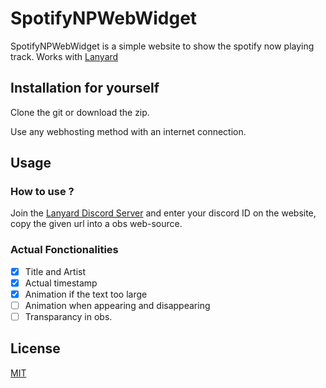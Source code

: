 # SpotifyNPWebWidget

  

SpotifyNPWebWidget is a simple website to show the spotify now playing track. Works with [Lanyard](https://github.com/Phineas/lanyard)

  

## Installation for yourself

Clone the git or download the zip.

Use any webhosting method with an internet connection.

  

## Usage

### How to use ?

Join the [Lanyard Discord Server](https://discord.gg/lanyard) and enter your discord ID on the website, copy the given url into a obs web-source.

### Actual Fonctionalities

 - [x]  Title and Artist
 - [X]  Actual timestamp
 - [X]  Animation if the text too large
 - [ ]  Animation when appearing and disappearing
 - [ ]   Transparancy in obs.

## License

[MIT](https://pastebin.com/raw/21JuM9kU)
